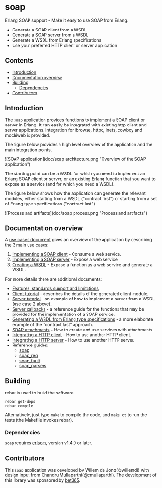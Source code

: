 # soap
Erlang SOAP support - Make it easy to use SOAP from Erlang.

- Generate a SOAP client from a WSDL
- Generate a SOAP server from a WSDL
- Generate a WSDL from Erlang specifications
- Use your preferred HTTP client or server application

## Contents
- [Introduction](#introduction)
- [Documentation overview](#documentation-overview)
- [Building](#building)
  - [Dependencies](#dependencies)
- [Contributors](#contributors)

## Introduction 
The `soap` application provides functions to implement a SOAP client or server in Erlang.
It can easily be integrated with existing http client and server
applications. Integration for ibrowse, httpc, inets, cowboy and mochiweb is
provided.

The figure below provides a high level overview of the application and the
main integration points.

![SOAP application](doc/soap architecture.png "Overview of the SOAP
application")

The starting point can be a WSDL for which you need to
implement an Erlang SOAP client or server, or an existing Erlang function
that you want to expose as a service (and for which you need a WSDL).

The figure below shows how the application can generate the relevant modules,
either starting from a WSDL ("contract first") or starting from a set of
Erlang type specifications ("contract last").

![Process and artifacts](doc/soap process.png "Process and artifacts")


## Documentation overview
A [use cases document](doc/use_cases.md) gives an overview of the
application by describing the 3 main use cases:

1. [Implementing a SOAP client](doc/use_cases.md#implementing-a-soap-client) - Consume a web service.
1. [Implementing a SOAP server](doc/use_cases.md#implementing-a-soap-server) - Expose a web service.
1. [Creating a WSDL](doc/use_cases.md#creating-a-wsdl) - Expose a function as a web service
and generate a WSDL.


For more details there are additional documents:
- [Features, standards support and limitations](doc/supported_standards_and_limitations.md)
- [Client tutorial](doc/soap_client_tutorial.md) - describes the details of
  the generated client module.
- [Server tutorial](doc/soap_server_tutorial.md) - an example of
  how to implement a server from a WSDL (use case 2 above).
- [Server callbacks](doc/soap_server_callbacks.md) - a reference guide for
  the functions that may be provided for the implementation of a SOAP
  service.
- [Generating a WSDL from Erlang type specifications](doc/generating_a_wsdl.md) - 
  a more elaborate example of the "contract last" approach.
- [SOAP attachments](doc/soap_attachments.md) - How to create and use
  services with attachments.
- [Integrating a HTTP client](doc/integrating_a_http_client.md) - How to
  use another HTTP client.
- [Integrating a HTTP server](doc/integrating_a_http_server.md) - How to
  use another HTTP server.
- Reference guides:
  - [soap](doc/soap.md)
  - [soap_req](doc/soap_req.md)
  - [soap_fault](doc/soap_fault.md)
  - [soap_parsers](doc/soap_parsers.md)

## Building
rebar is used to build the software. 

```
rebar get-deps
rebar compile
```

Alternatively, just type `make` to compile the code, and `make ct` to run the tests (the Makefile invokes rebar).

### Dependencies
`soap` requires [erlsom](https://github.com/willemdj/erlsom), version v1.4.0 or later.

## Contributors
This `soap` application was developed by Willem de Jong(@willemdj) with design input from Chandru Mullaparthi(@cmullaparthi).  The development of this library was sponsored by [bet365](http://bet365.com).
